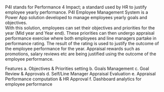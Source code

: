 P4I stands for Performance 4 Impact; a standard used by HR to justify employee yearly performance.
P4I Employee Management System is a Power App solution developed to manage employees yearly goals and objectives.  
With this solution, employees can set their objectives and priorities for the year (Mid year and Year end). These priorities can then undergo appraisal performance exercise where both employees and line managers partake in performance rating. The result of the rating is used to justify the outcome of the employee performance for the year. Appraisal rewards such as promotions, salary reviews etc are being justified using the outcome of the employee performance.

Features
a. Objectives & Priorities setting
b. Goals Management
c. Goal Review & Approvals
d. Self/Line Manager Appraisal Evaluation
e. Appraisal Performance computation & HR Approval
f. Dashboard analytics for employee performance 
